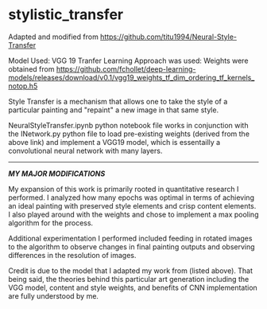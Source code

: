 # stylistic_transfer

Adapted and modified from https://github.com/titu1994/Neural-Style-Transfer

Model Used: VGG 19
Tranfer Learning Approach was used: Weights were obtained from https://github.com/fchollet/deep-learning-models/releases/download/v0.1/vgg19_weights_tf_dim_ordering_tf_kernels_notop.h5

Style Transfer is a mechanism that allows one to take the style of a particular painting and "repaint" a new image in that same style.

NeuralStyleTransfer.ipynb python notebook file works in conjunction with the INetwork.py python file to load pre-existing weights (derived from the above link) and implement a VGG19 model, which is essentailly a convolutional neural network with many layers. 
_____________________________________________________________________________________________________________________

***MY MAJOR MODIFICATIONS***

My expansion of this work is primarily rooted in quantitative research I performed. I analyzed how many epochs was optimal in terms of achieving an ideal painting with preserved style elements and crisp content elements. I also played around with the weights and chose to implement a max pooling algorithm for the process.

Additional experimentation I performed included feeding in rotated images to the algorithm to observe changes in final painting outputs and observing differences in the resolution of images.

Credit is due to the model that I adapted my work from (listed above). That being said, the theories behind this particular art generation including the VGG model, content and style weights, and benefits of CNN implementation are fully understood by me.
